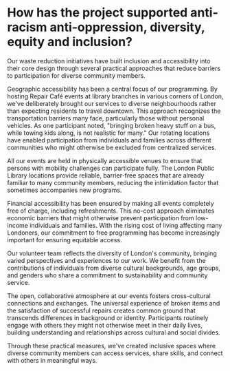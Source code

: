 # How has the project supported anti-racism anti-oppression, diversity, equity and inclusion?

Our waste reduction initiatives have built inclusion and accessibility into their core design through several practical approaches that reduce barriers to participation for diverse community members.

Geographic accessibility has been a central focus of our programming. By hosting Repair Café events at library branches in various corners of London, we've deliberately brought our services to diverse neighbourhoods rather than expecting residents to travel downtown. This approach recognizes the transportation barriers many face, particularly those without personal vehicles. As one participant noted, "bringing broken heavy stuff on a bus, while towing kids along, is not realistic for many." Our rotating locations have enabled participation from individuals and families across different communities who might otherwise be excluded from centralized services.

All our events are held in physically accessible venues to ensure that persons with mobility challenges can participate fully. The London Public Library locations provide reliable, barrier-free spaces that are already familiar to many community members, reducing the intimidation factor that sometimes accompanies new programs.

Financial accessibility has been ensured by making all events completely free of charge, including refreshments. This no-cost approach eliminates economic barriers that might otherwise prevent participation from low-income individuals and families. With the rising cost of living affecting many Londoners, our commitment to free programming has become increasingly important for ensuring equitable access.

Our volunteer team reflects the diversity of London's community, bringing varied perspectives and experiences to our work. We benefit from the contributions of individuals from diverse cultural backgrounds, age groups, and genders who share a commitment to sustainability and community service.

The open, collaborative atmosphere at our events fosters cross-cultural connections and exchanges. The universal experience of broken items and the satisfaction of successful repairs creates common ground that transcends differences in background or identity. Participants routinely engage with others they might not otherwise meet in their daily lives, building understanding and relationships across cultural and social divides.

Through these practical measures, we've created inclusive spaces where diverse community members can access services, share skills, and connect with others in meaningful ways.